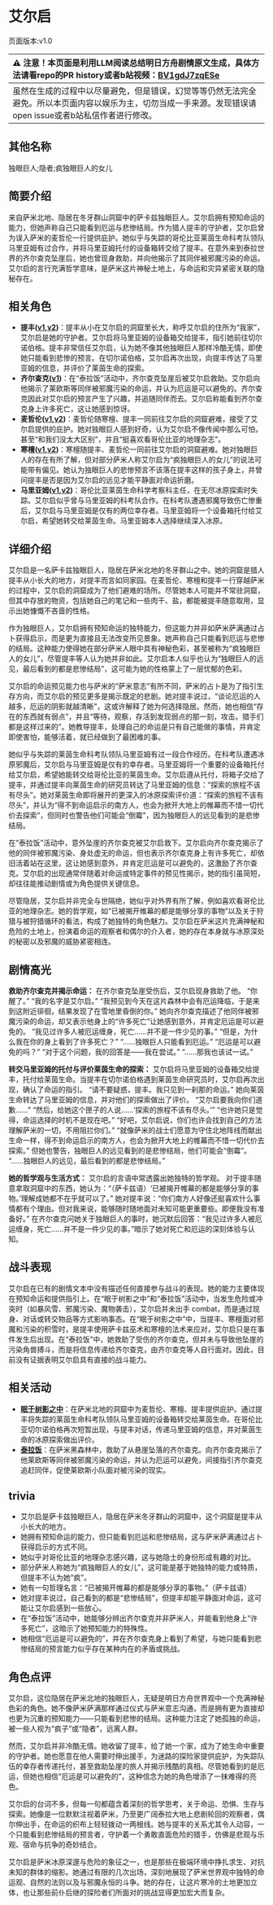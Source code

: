 # 艾尔启
页面版本:v1.0
 

| :warning: 注意！本页面是利用LLM阅读总结明日方舟剧情原文生成，具体方法请看repo的PR history或者b站视频：[BV1gdJ7zqESe](https://www.bilibili.com/video/BV1gdJ7zqESe/)         |
|:----------------------------|
| 虽然在生成的过程中以尽量避免，但是错误，幻觉等等仍然无法完全避免。所以本页面内容以娱乐为主，切勿当成一手来源。发现错误请open issue或者b站私信作者进行修改。|



## 其他名称
独眼巨人;隐者;疯独眼巨人的女儿
## 简要介绍
来自萨米北地、隐居在冬牙群山洞窟中的萨卡兹独眼巨人。艾尔启拥有预知命运的能力，但她声称自己只能看到厄运与悲惨结局。作为猎人提丰的守护者，艾尔启曾为误入萨米的麦哲伦一行提供庇护。她似乎与失踪的哥伦比亚莱茵生命科考队领队马里亚姆有过合作，并将马里亚姆托付的设备箱转交给了提丰。在意外来到泰拉世界的齐尔查克坠崖后，她也曾现身救助，并向他揭示了其同伴被邪魔污染的命运。艾尔启的言行充满哲学意味，是萨米这片神秘土地上，与命运和灾异紧密关联的隐秘存在。
## 相关角色
-   **提丰([v1](char_2012_typhon.md),[v2](../char_v3/char_2012_typhon.md))**：提丰从小在艾尔启的洞窟里长大，称呼艾尔启的住所为“我家”，艾尔启是她的守护者。艾尔启将马里亚姆的设备箱交给提丰，指引她前往切尔诺伯格。提丰非常信任艾尔启，认为她不像其他独眼巨人那样冷酷无情，即使她只能看到悲惨的预言。在切尔诺伯格，艾尔启再次出现，向提丰传达了马里亚姆的信息，并评价了莱茵生命的探索。
-   **齐尔查克([v1](char_4144_chilc.md))**：在“泰拉饭”活动中，齐尔查克坠崖后被艾尔启救助。艾尔启向他揭示了莱欧斯等同伴被邪魔污染的命运，并认为厄运是可以避免的。齐尔查克因此对艾尔启的预言产生了兴趣，并追随同伴而去。艾尔启称能看到齐尔查克身上许多死亡，这让她感到惊讶。
-   **麦哲伦([v1](char_248_mgllan.md),[v2](../char_v3/char_248_mgllan.md))**：麦哲伦随寒檀、提丰一同前往艾尔启的洞窟避难，接受了艾尔启提供的庇护。她对独眼巨人感到好奇，认为艾尔启不像传闻中那么可怕，甚至“和我们没太大区别”，并且“挺喜欢看哥伦比亚的地理杂志”。
-   **寒檀([v1](char_341_sntlla.md),[v2](../char_v3/char_341_sntlla.md))**：寒檀随提丰、麦哲伦一同前往艾尔启的洞窟避难。她对独眼巨人的存在有所了解，但对部分萨米人称艾尔启为“疯独眼巨人的女儿”的说法可能带有偏见。她认为独眼巨人的悲惨预言不该落在提丰这样的孩子身上，并曾问提丰是否是因为艾尔启的远见才能平静面对命运折磨。
-   **马里亚姆([v1](extended_char_ma_li_ya_mu.md),[v2](../char_v3/extended_char_ma_li_ya_mu.md))**：哥伦比亚莱茵生命科学考察科主任，在无尽冰原探索时失踪。艾尔启似乎曾与马里亚姆的科考队合作。在科考队遭遇邪魔导致伤亡惨重后，艾尔启与马里亚姆是仅有的两位幸存者。马里亚姆将一个设备箱托付给艾尔启，希望她转交给莱茵生命。马里亚姆本人选择继续深入冰原。
## 详细介绍
艾尔启是一名萨卡兹独眼巨人，隐居在萨米北地的冬牙群山之中。她的洞窟是猎人提丰从小长大的地方，对提丰而言如同家园。在麦哲伦、寒檀和提丰一行穿越萨米的过程中，艾尔启的洞窟成为了他们避难的场所。尽管她本人可能并不常驻洞窟，但其中存放的物资，包括她自己的笔记和一些肉干、盐，都能被提丰随意取用，显示出她慷慨不吝啬的性格。

作为独眼巨人，艾尔启拥有预知命运的独特能力，但这能力并非如萨米萨满通过占卜获得启示，而是更为直接且无法改变所见景象。她声称自己只能看到厄运与悲惨的结局。这种能力使得她在部分萨米人眼中具有神秘色彩，甚至被称为“疯独眼巨人的女儿”，尽管提丰等人认为她并非如此。艾尔启本人似乎也认为“独眼巨人的远见，最后看到的都是悲惨结局”，这可能为她的性格蒙上了一层忧郁的色彩。

艾尔启的命运预见能力也与萨米的“萨米意志”有所不同，萨米的占卜是为了指引生存方向，而艾尔启的预见更多是揭示既定的悲剧。她对提丰说过，“谈论厄运的人越多，厄运的阴影就越清晰”，这或许解释了她为何选择隐居。然而，她也相信“存在的东西就有弱点”，并且“等待，观察，存活到发现弱点的那一刻，攻击。猎手们都是这样过来的”。她教导提丰，处理自己的命运是只有自己能做的事情，并肯定即使害怕，能够活着，就已经做到了最困难的事。

她似乎与失踪的莱茵生命科考队领队马里亚姆有过一段合作经历。在科考队遭遇冰原邪魔后，艾尔启与马里亚姆是仅有的幸存者。马里亚姆将一个重要的设备箱托付给艾尔启，希望她能转交给哥伦比亚的莱茵生命。艾尔启遵从托付，将箱子交给了提丰，并通过提丰向莱茵生命的研究员转达了马里亚姆的信息：“探索的旅程不该有尽头”。她对莱茵生命即将展开的更深入的冰原探索评价道：“探索的旅程不该有尽头”，并认为“得不到命运启示的南方人，也会为掀开大地上的帷幕而不惜一切代价去探索”，但同时也警告他们可能会“倒霉”，因为独眼巨人的远见看到的是悲惨结局。

在“泰拉饭”活动中，意外坠崖的齐尔查克被艾尔启救下。艾尔启向齐尔查克揭示了他的同伴被邪魔污染、身处虚无的命运，但也表示齐尔查克身上有许多死亡，却依旧活着站在这里，这让她感到意外，并肯定厄运是可以避免的，这激励了齐尔查克。艾尔启的出现通常伴随着对命运或特定事件的预见性揭示，她的指引虽简短，却往往能推动剧情或为角色提供关键信息。

尽管隐居，艾尔启并非完全与世隔绝，她似乎对外界有所了解，例如喜欢看哥伦比亚的地理杂志。她的哲学观，如“已被揭开帷幕的都是能够分享的事物”以及关于狩猎与被狩猎循环的看法，构成了她独特的角色魅力。艾尔启在萨米这片充满神秘和危险的土地上，扮演着命运的观察者和偶尔的介入者，她的存在本身就与冰原深处的秘密以及邪魔的威胁紧密相连。
## 剧情高光
**救助齐尔查克并揭示命运：**
在齐尔查克坠崖受伤后，艾尔启现身救助了他。
“你醒了。”
“我的名字是艾尔启。”
“我预见到今天在这片森林中会有厄运降临，于是来到这附近徘徊，结果发现了在雪地里昏倒的你。”
她向齐尔查克描述了他同伴被邪魔污染的命运，却又表示他身上的“许多死亡”让她感到意外，并肯定厄运是可以避免的。
“我见过许多人被厄运缠身，死亡......并不是一件少见的事。”
“但是，为什么我在你的身上看到了许多死亡？”
“......独眼巨人只能看到厄运。”
“厄运是可以避免的吗？”
“对于这个问题，我的回答是——我在尝试。”
“......那我也该试一试。”

**转交马里亚姆的托付与评价莱茵生命的探索：**
艾尔启将马里亚姆的设备箱交给提丰，托付给莱茵生命。当提丰在切尔诺伯格遇到莱茵生命研究员时，艾尔启再次出现，确认了命运的指引。
“请不要疑惑，提丰。我只见到一刹那的命运。”
她向莱茵生命转达了马里亚姆的信息，并对他们的探索做出了评价。
“艾尔启要我向你们道歉......”
“然后，给她这个匣子的人说......‘探索的旅程不该有尽头。’”
“也许她只是觉得，命运选择的时机不是现在吧。”
“好吧，艾尔启说，你们也许会找到自己的方法理解萨米的一切，不用阻拦你们。”
“就像萨米的战士们愿意为守住北地阵线而献出生命一样，得不到命运启示的南方人，也会为掀开大地上的帷幕而不惜一切代价去探索。”
但她也警告，独眼巨人的远见看到的是悲惨结局，他们可能会“倒霉”。
“......独眼巨人的远见，最后看到的都是悲惨结局。”

**她的哲学观与生活方式：**
艾尔启的言语中常透露出她独特的哲学观。
对于提丰随意拿取洞窟中的东西，她认为：“（萨卡兹语）‘已被揭开帷幕的都是能够分享的事物。’理解成她都不在乎就可以了。”
她对提丰说：“你们南方人好像还挺喜欢什么事情都有个理由。但对我来说，能够随时随地面对未知可能更重要些。即便我没有准备好。”
在齐尔查克问她关于独眼巨人的事时，她沉默后回答：“我见过许多人被厄运缠身，死亡......并不是一件少见的事。”暗示了她对死亡和厄运的深刻体验与认知。
## 战斗表现
艾尔启在已有的剧情文本中没有描述任何直接参与战斗的表现。她的能力主要体现在预知命运和提供指引上。在“眠于树影之中”和“泰拉饭”活动中，当发生危险或冲突时（如暴风雪、邪魔污染、魔物袭击），艾尔启并未出手 combat，而是通过现身、对话或转交物品等方式影响事态。在“眠于树影之中”中，当提丰、寒檀面对邪魔和污染的积雪时，是提丰使用萨卡兹巫术和寒檀的法术来应对，艾尔启只是在事件发生后出现。在“泰拉饭”中，她救助了受伤的齐尔查克，但并未与导致他坠崖的污染角兽搏斗，而是将信息传递给齐尔查克，由齐尔查克等人自行面对。因此，目前没有证据表明艾尔启具有直接的战斗能力。
## 相关活动
-   **[眠于树影之中](../stories/act15mini.md)**：在萨米北地的洞窟中为麦哲伦、寒檀、提丰提供庇护。通过提丰将失踪的莱茵生命科考队领队马里亚姆的设备箱转交给莱茵生命。在哥伦比亚切尔诺伯格再次短暂出现，与提丰对话，传递马里亚姆的信息，并对莱茵生命的冰原探索做出评价。
-   **[泰拉饭](../stories/act36side.md)**：在萨米黑森林中，救助了从悬崖坠落的齐尔查克。向齐尔查克揭示了他莱欧斯等同伴被邪魔污染的命运，并认为厄运可以避免，间接指引齐尔查克追赶同伴，促使莱欧斯小队面对被污染的现实。
## trivia
*   艾尔启是萨卡兹独眼巨人，隐居在萨米冬牙群山的洞窟中，这个洞窟是提丰从小长大的地方。
*   她拥有预知命运的能力，但只能看到厄运和悲惨结局，这与萨米萨满通过占卜获得启示的方式不同。
*   她似乎对哥伦比亚的地理杂志感兴趣，这与她隐士的身份形成有趣的对比。
*   部分萨米人称她为“疯独眼巨人的女儿”，这可能是基于她独特的能力或特质，但提丰不认为她“疯”。
*   她有一句哲理名言：“已被揭开帷幕的都是能够分享的事物。”（萨卡兹语）
*   她对提丰说过，自己看到的都是“悲惨结局”，但提丰却能平静面对命运，这可能让艾尔启感到一些放心。
*   在“泰拉饭”活动中，她能够分辨出齐尔查克并非萨米人，并能看到他身上“许多死亡”，这暗示了她预知能力的特殊性。
*   她相信“厄运是可以避免的”，并在齐尔查克身上看到了希望，与她只能看到悲惨结局的预言能力似乎存在某种内在的矛盾或挑战。
## 角色点评
艾尔启，这位隐居在萨米北地的独眼巨人，无疑是明日方舟世界观中一个充满神秘色彩的角色。她不像萨米萨满那样通过仪式与萨米意志沟通，而是拥有更为直接却也更为沉重的预知能力——只能看到悲惨的结局。这种能力注定了她孤独的命运，被一些人视为“疯子”或“隐者”，远离人群。

然而，艾尔启并非冷酷无情。她收留了提丰，给了她一个家，成为了她生命中重要的守护者。她也愿意在他人需要时伸出援手，为迷路的探险家提供庇护，为失踪队伍的幸存者传递托付，甚至救助坠崖的旅人并揭示残酷的真相。尽管她看到的是厄运，但她也相信“厄运是可以避免的”，这种信念为她的角色增添了一抹难得的亮色。

艾尔启的台词不多，但每一句都蕴含着深刻的哲学思考，关于命运、恐惧、生存与探索。她像是一位默默注视着萨米，乃至更广阔泰拉大地上悲剧轮回的观察者，偶尔伸出手，在命运的织布上轻轻拨动一两根线。她与提丰的关系尤其令人动容，一个只能看到悲惨结局的预言者，守护着一个勇敢直面危险的猎手，仿佛是悲观与乐观、宿命与抗争的奇妙结合。

艾尔启是萨米冰原深邃与危险的象征之一，也是那些在极端环境中挣扎求生、对抗未知的群体的缩影。她通过有限的几次出场，深刻地展现了萨米世界观中独特的命运观、自然的法则以及与邪魔永恒的斗争。她的存在，让这片寒冷的土地更加立体，也让那些前仆后继的探险者们所面对的挑战显得更加宏大而复杂。